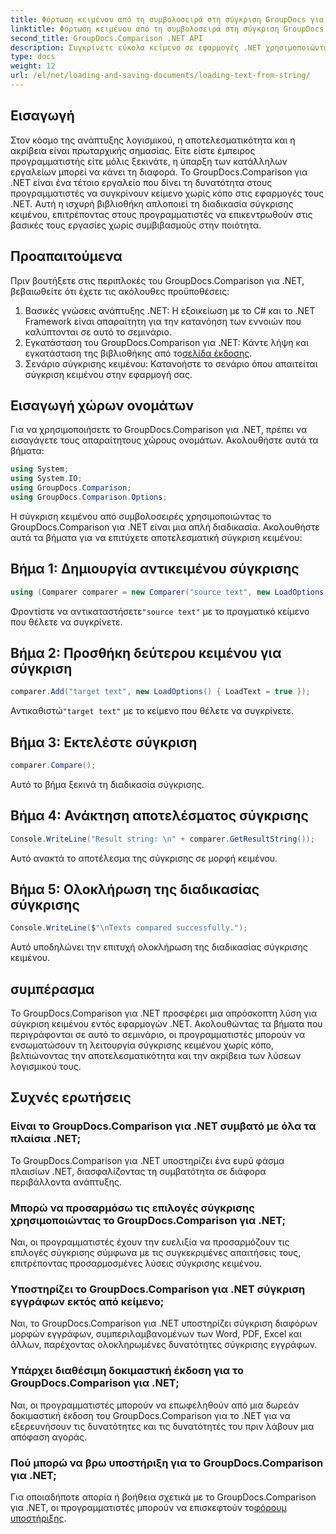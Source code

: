 ```yaml
---
title: Φόρτωση κειμένου από τη συμβολοσειρά στη σύγκριση GroupDocs για .NET
linktitle: Φόρτωση κειμένου από τη συμβολοσειρά στη σύγκριση GroupDocs για .NET
second_title: GroupDocs.Comparison .NET API
description: Συγκρίνετε εύκολα κείμενο σε εφαρμογές .NET χρησιμοποιώντας τη βιβλιοθήκη GroupDocs.Comparison. Βελτιώστε την αποτελεσματικότητα και την ακρίβεια με απρόσκοπτη ενσωμάτωση.
type: docs
weight: 12
url: /el/net/loading-and-saving-documents/loading-text-from-string/
---
```

## Εισαγωγή
Στον κόσμο της ανάπτυξης λογισμικού, η αποτελεσματικότητα και η ακρίβεια είναι πρωταρχικής σημασίας. Είτε είστε έμπειρος προγραμματιστής είτε μόλις ξεκινάτε, η ύπαρξη των κατάλληλων εργαλείων μπορεί να κάνει τη διαφορά. Το GroupDocs.Comparison για .NET είναι ένα τέτοιο εργαλείο που δίνει τη δυνατότητα στους προγραμματιστές να συγκρίνουν κείμενο χωρίς κόπο στις εφαρμογές τους .NET. Αυτή η ισχυρή βιβλιοθήκη απλοποιεί τη διαδικασία σύγκρισης κειμένου, επιτρέποντας στους προγραμματιστές να επικεντρωθούν στις βασικές τους εργασίες χωρίς συμβιβασμούς στην ποιότητα.
## Προαπαιτούμενα
Πριν βουτήξετε στις περιπλοκές του GroupDocs.Comparison για .NET, βεβαιωθείτε ότι έχετε τις ακόλουθες προϋποθέσεις:
1. Βασικές γνώσεις ανάπτυξης .NET: Η εξοικείωση με το C# και το .NET Framework είναι απαραίτητη για την κατανόηση των εννοιών που καλύπτονται σε αυτό το σεμινάριο.
2.  Εγκατάσταση του GroupDocs.Comparison για .NET: Κάντε λήψη και εγκατάσταση της βιβλιοθήκης από το[σελίδα έκδοσης](https://releases.groupdocs.com/comparison/net/).
3. Σενάριο σύγκρισης κειμένου: Κατανοήστε το σενάριο όπου απαιτείται σύγκριση κειμένου στην εφαρμογή σας.

## Εισαγωγή χώρων ονομάτων
Για να χρησιμοποιήσετε το GroupDocs.Comparison για .NET, πρέπει να εισαγάγετε τους απαραίτητους χώρους ονομάτων. Ακολουθήστε αυτά τα βήματα:

```csharp
using System;
using System.IO;
using GroupDocs.Comparison;
using GroupDocs.Comparison.Options;
```
Η σύγκριση κειμένου από συμβολοσειρές χρησιμοποιώντας το GroupDocs.Comparison για .NET είναι μια απλή διαδικασία. Ακολουθήστε αυτά τα βήματα για να επιτύχετε αποτελεσματική σύγκριση κειμένου:
## Βήμα 1: Δημιουργία αντικειμένου σύγκρισης
```csharp
using (Comparer comparer = new Comparer("source text", new LoadOptions() { LoadText = true }))
```
 Φροντίστε να αντικαταστήσετε`"source text"` με το πραγματικό κείμενο που θέλετε να συγκρίνετε.
## Βήμα 2: Προσθήκη δεύτερου κειμένου για σύγκριση
```csharp
comparer.Add("target text", new LoadOptions() { LoadText = true });
```
 Αντικαθιστώ`"target text"` με το κείμενο που θέλετε να συγκρίνετε.
## Βήμα 3: Εκτελέστε σύγκριση
```csharp
comparer.Compare();
```
Αυτό το βήμα ξεκινά τη διαδικασία σύγκρισης.
## Βήμα 4: Ανάκτηση αποτελέσματος σύγκρισης
```csharp
Console.WriteLine("Result string: \n" + comparer.GetResultString());
```
Αυτό ανακτά το αποτέλεσμα της σύγκρισης σε μορφή κειμένου.
## Βήμα 5: Ολοκλήρωση της διαδικασίας σύγκρισης
```csharp
Console.WriteLine($"\nTexts compared successfully.");
```
Αυτό υποδηλώνει την επιτυχή ολοκλήρωση της διαδικασίας σύγκρισης κειμένου.

## συμπέρασμα
Το GroupDocs.Comparison για .NET προσφέρει μια απρόσκοπτη λύση για σύγκριση κειμένου εντός εφαρμογών .NET. Ακολουθώντας τα βήματα που περιγράφονται σε αυτό το σεμινάριο, οι προγραμματιστές μπορούν να ενσωματώσουν τη λειτουργία σύγκρισης κειμένου χωρίς κόπο, βελτιώνοντας την αποτελεσματικότητα και την ακρίβεια των λύσεων λογισμικού τους.
## Συχνές ερωτήσεις
### Είναι το GroupDocs.Comparison για .NET συμβατό με όλα τα πλαίσια .NET;
Το GroupDocs.Comparison για .NET υποστηρίζει ένα ευρύ φάσμα πλαισίων .NET, διασφαλίζοντας τη συμβατότητα σε διάφορα περιβάλλοντα ανάπτυξης.
### Μπορώ να προσαρμόσω τις επιλογές σύγκρισης χρησιμοποιώντας το GroupDocs.Comparison για .NET;
Ναι, οι προγραμματιστές έχουν την ευελιξία να προσαρμόζουν τις επιλογές σύγκρισης σύμφωνα με τις συγκεκριμένες απαιτήσεις τους, επιτρέποντας προσαρμοσμένες λύσεις σύγκρισης κειμένου.
### Υποστηρίζει το GroupDocs.Comparison για .NET σύγκριση εγγράφων εκτός από κείμενο;
Ναι, το GroupDocs.Comparison για .NET υποστηρίζει σύγκριση διαφόρων μορφών εγγράφων, συμπεριλαμβανομένων των Word, PDF, Excel και άλλων, παρέχοντας ολοκληρωμένες δυνατότητες σύγκρισης εγγράφων.
### Υπάρχει διαθέσιμη δοκιμαστική έκδοση για το GroupDocs.Comparison για .NET;
Ναι, οι προγραμματιστές μπορούν να επωφεληθούν από μια δωρεάν δοκιμαστική έκδοση του GroupDocs.Comparison για το .NET για να εξερευνήσουν τις δυνατότητες και τις δυνατότητές του πριν λάβουν μια απόφαση αγοράς.
### Πού μπορώ να βρω υποστήριξη για το GroupDocs.Comparison για .NET;
 Για οποιαδήποτε απορία ή βοήθεια σχετικά με το GroupDocs.Comparison για .NET, οι προγραμματιστές μπορούν να επισκεφτούν το[φόρουμ υποστήριξης](https://forum.groupdocs.com/c/comparison/12).